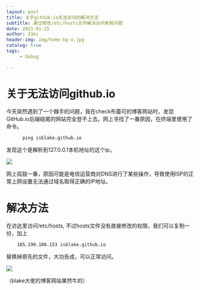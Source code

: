 ```yaml
---
layout: post
title: 关于github.io无法访问的解决方法
subtitle: 通过修改/etc/hosts文件解决访问失败问题
date: 2021-01-25
author: Zaki
header-img: img/home-bg-o.jpg
catalog: true
tags:
     - Debug
     
---
```




# 关于无法访问github.io

今天突然遇到了一个棘手的问题，我在check布蕾可的博客网站时，发现GitHub.io后缀结尾的网站完全登不上去。网上寻找了一番原因，在终端里使用了命令。


          ping isblake.github.io


发现这个是解析到127.0.0.1本机地址的这个ip。

![](https://tva1.sinaimg.cn/large/008eGmZEgy1gn09k9lp97j30bz05r0u9.jpg)

网上捣鼓一番，原因可能是电信运营商对DNS进行了某些操作，导致使用ISP的正常上网设置无法通过域名取得正确的IP地址。


# 解决方法

在访达里访问/etc/hosts, 不过hosts文件没有直接修改的权限，我们可以复制一份，加上

        185.199.108.153 isblake.github.io 

替换掉原先的文件，大功告成，可以正常访问。


![](https://tva1.sinaimg.cn/large/008eGmZEgy1gn09l6jsjcj310o0fvtyh.jpg)

（blake大佬的博客网站果然牛的）
